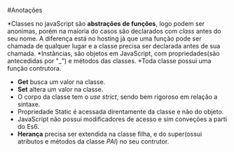 #Anotações

*Classes no javaScript são **abstrações de funções**, logo podem ser anonimas, porém na maioria do casos são declarados com _class_ antes do seu nome. A diferença está no hosting já que uma função pode ser chamada de qualquer lugar e a classe precisa ser declarada antes de sua chamada.
*Instâncias, são objetos em JavaScript, com propriedades(são antecedidas por "_") e métodos das classes.
*Toda classe possui uma função contrutora.
* **Get** busca um valor na classe.
* **Set** altera um valor na classe.
* O corpo da classe tem o _use strict_, sendo bem rigoroso em relação a sintaxe.
* Propriedade Static é acessada direntamente da classe e não do objeto.  
* JavaScript não possui modificadores de acesso e sim conveções a parti do Es6.
* **Herança** precisa ser extendida na classe filha, e do super(ossui atributos e métodos da classe _PAI_) no seu contrutor.
